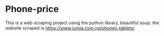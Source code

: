 # Phone-price
This is a web scraping project using the python library, beautiful soup. the website scraped is https://www.jumia.com.ng/phones-tablets/
